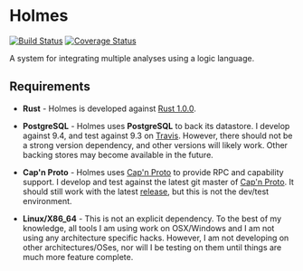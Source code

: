 # Holmes

[![Build Status](https://travis-ci.org/BinaryAnalysisPlatform/holmes.svg?branch=master)](https://travis-ci.org/BinaryAnalysisPlatform/holmes)
[![Coverage Status](https://coveralls.io/repos/BinaryAnalysisPlatform/holmes/badge.svg)](https://coveralls.io/r/BinaryAnalysisPlatform/holmes)


A system for integrating multiple analyses using a logic language.

## Requirements
* **Rust** - Holmes is developed against [Rust 1.0.0](https://static.rust-lang.org/dist/rust-1.0.0-x86_64-unknown-linux-gnu.tar.gz).

* **PostgreSQL** - Holmes uses **PostgreSQL** to back its datastore.
  I develop against 9.4, and test against 9.3 on [Travis](https://travis-ci.org/maurer/holmes).
  However, there should not be a strong version dependency, and other versions will likely work.
  Other backing stores may become available in the future.

* **Cap'n Proto** - Holmes uses [Cap'n Proto](https://capnproto.org/) to provide RPC and capability support.
  I develop and test against the latest git master of [Cap'n Proto](https://github.com/sandstorm-io/capnproto).
  It should still work with the latest [release](https://capnproto.org/capnproto-c++-0.5.1.tar.gz), but this is not the dev/test environment.

* **Linux/X86_64** - This is not an explicit dependency.
  To the best of my knowledge, all tools I am using work on OSX/Windows and I am not using any architecture specific hacks.
  However, I am not developing on other architectures/OSes, nor will I be testing on them until things are much more feature complete.
